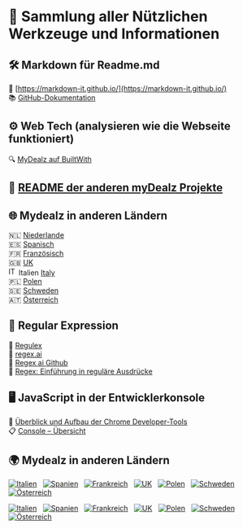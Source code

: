 # 🧰 Sammlung aller Nützlichen Werkzeuge und Informationen  

## 🛠️  Markdown für Readme.md
🔗 [https://markdown-it.github.io/](https://markdown-it.github.io/)  
📚 [GitHub-Dokumentation](https://docs.github.com/de/get-started/writing-on-github/getting-started-with-writing-and-formatting-on-github/basic-writing-and-formatting-syntax)  

## ⚙️ Web Tech (analysieren wie die Webseite funktioniert)
🔍 [MyDealz auf BuiltWith](https://builtwith.com/?https%3a%2f%2fwww.mydealz.de%2f)  

## 📘 [README der anderen myDealz Projekte](https://github.com/9jS2PL5T/mydealz-Manager/tree/main/andere%20myDealz%20Projekte)   

## 🌐 Mydealz in anderen Ländern  
🇳🇱  [Niederlande](https://nl.pepper.com/)  
🇪🇸  [Spanisch](https://www.chollometro.com/)  
🇫🇷 [Französisch](https://www.dealabs.com/)  
🇬🇧 [UK](https://www.hotukdeals.com/)  
<img src="https://flagcdn.com/16x12/it.png" width="16" alt="IT"> Italien [Italy](https://www.pepper.it/)  
🇵🇱 [Polen](https://www.pepper.pl/)  
🇸🇪 [Schweden](https://www.pepperdeals.se/)  
🇦🇹 [Österreich](https://www.preisjaeger.at/)  

## 🧩 Regular Expression  
🧠 [Regulex](https://jex.im/regulex/#!flags=&re=%5E(a%7Cb)*%3F%24)  
🤖 [regex.ai](https://regex.ai/)  
💾 [Regex ai Github](https://huqedato.github.io/RegexAI/)  
📖 [Regex: Einführung in reguläre Ausdrücke](https://www.afaik.de/einfuehrung-in-regular-expressions/)

## 🖥️ JavaScript in der Entwicklerkonsole  
🧭 [Überblick und Aufbau der Chrome Developer-Tools](https://kulturbanause.de/blog/die-chrome-entwicklertools-devtools-fuer-designer-und-einsteiger/#h-uberblick-und-aufbau-der-chrome-developer-tools)  
📋 [Console – Übersicht ](https://developer.chrome.com/docs/devtools/console?hl=de)  



  ## 🌍 Mydealz in anderen Ländern

[![Italien](https://flagcdn.com/36x27/it.png)](https://www.mydealz.it)  
[![Spanien](https://flagcdn.com/36x27/es.png)](https://www.mydealz.es)  
[![Frankreich](https://flagcdn.com/36x27/fr.png)](https://www.mydealz.fr)  
[![UK](https://flagcdn.com/36x27/gb.png)](https://www.hotukdeals.com)  
[![Polen](https://flagcdn.com/36x27/pl.png)](https://www.pepper.pl)  
[![Schweden](https://flagcdn.com/36x27/se.png)](https://www.pepper.se)  
[![Österreich](https://flagcdn.com/36x27/at.png)](https://www.preisjaeger.at)  

<p align="left">
  <a href="https://www.mydealz.it"><img src="https://flagcdn.com/36x27/it.png" alt="Italien" title="Italien" style="margin-right:8px;" /></a>
  <a href="https://www.mydealz.es"><img src="https://flagcdn.com/36x27/es.png" alt="Spanien" title="Spanien" style="margin-right:8px;" /></a>
  <a href="https://www.mydealz.fr"><img src="https://flagcdn.com/36x27/fr.png" alt="Frankreich" title="Frankreich" style="margin-right:8px;" /></a>
  <a href="https://www.hotukdeals.com"><img src="https://flagcdn.com/36x27/gb.png" alt="UK" title="UK" style="margin-right:8px;" /></a>
  <a href="https://www.pepper.pl"><img src="https://flagcdn.com/36x27/pl.png" alt="Polen" title="Polen" style="margin-right:8px;" /></a>
  <a href="https://www.pepper.se"><img src="https://flagcdn.com/36x27/se.png" alt="Schweden" title="Schweden" style="margin-right:8px;" /></a>
  <a href="https://www.preisjaeger.at"><img src="https://flagcdn.com/36x27/at.png" alt="Österreich" title="Österreich" /></a>
</p>

